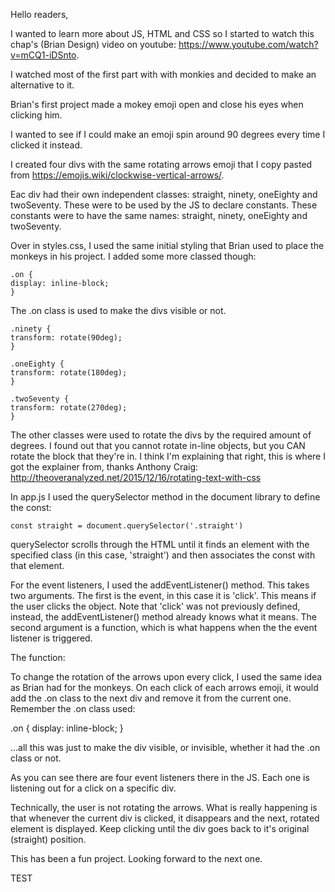 Hello readers,

I wanted to learn more about JS, HTML and CSS so I started to watch this chap's (Brian Design) video on youtube: https://www.youtube.com/watch?v=mCQ1-iDSnto.

I watched most of the first part with with monkies and decided to make an alternative to it.

Brian's first project made a mokey emoji open and close his eyes when clicking him.

I wanted to see if I could make an emoji spin around 90 degrees every time I clicked it instead.

I created four divs with the same rotating arrows emoji that I copy pasted from https://emojis.wiki/clockwise-vertical-arrows/.

Eac div had their own independent classes: straight, ninety, oneEighty and twoSeventy. These were to be used by the JS to declare constants. These constants were to have the same names: straight, ninety, oneEighty and twoSeventy.

Over in styles.css, I used the same initial styling that Brian used to place the monkeys in his project. I added some more classed though:

    .on {
    display: inline-block;
    }

The .on class is used to make the divs visible or not.

    .ninety {
    transform: rotate(90deg);
    }

    .oneEighty {
    transform: rotate(180deg);
    }

    .twoSeventy {
    transform: rotate(270deg);
    }

The other classes were used to rotate the divs by the required amount of degrees. I found out that you cannot rotate in-line objects, but you CAN rotate the block that they're in. I think I'm explaining that right, this is where I got the explainer from, thanks Anthony Craig: http://theoveranalyzed.net/2015/12/16/rotating-text-with-css

In app.js I used the querySelector method in the document library to define the const:

    const straight = document.querySelector('.straight')

querySelector scrolls through the HTML until it finds an element with the specified class (in this case, 'straight') and then associates the const with that element.

For the event listeners, I used the addEventListener() method. This takes two arguments. The first is the event, in this case it is 'click'. This means if the user clicks the object. Note that 'click' was not previously defined, instead, the addEventListener() method already knows what it means. The second argument is a function, which is what happens when the the event listener is triggered.

The function:

To change the rotation of the arrows upon every click, I used the same idea as Brian had for the monkeys. On each click of each arrows emoji, it would add the .on class to the next div and remove it from the current one. Remember the .on class used:

.on {
display: inline-block;
}

...all this was just to make the div visible, or invisible, whether it had the .on class or not.

As you can see there are four event listeners there in the JS.
Each one is listening out for a click on a specific div.

Technically, the user is not rotating the arrows. What is really happening is that whenever the current div is clicked, it disappears and the next, rotated element is displayed. Keep clicking until the div goes back to it's original (straight) position.

This has been a fun project. Looking forward to the next one.

TEST
